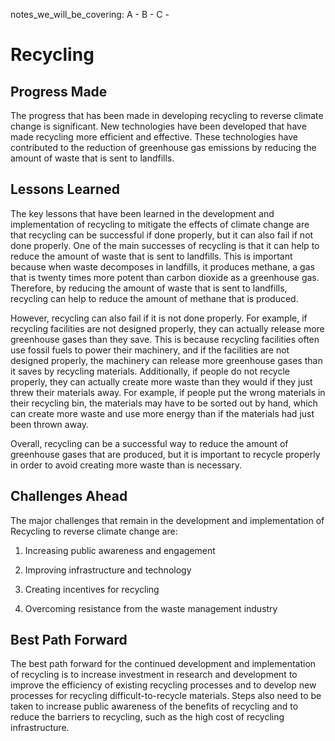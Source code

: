 notes_we_will_be_covering:
A -
B -
C -

# Recycling

## Progress Made

The progress that has been made in developing recycling to reverse climate change is significant. New technologies have been developed that have made recycling more efficient and effective. These technologies have contributed to the reduction of greenhouse gas emissions by reducing the amount of waste that is sent to landfills.

## Lessons Learned

The key lessons that have been learned in the development and implementation of recycling to mitigate the effects of climate change are that recycling can be successful if done properly, but it can also fail if not done properly. One of the main successes of recycling is that it can help to reduce the amount of waste that is sent to landfills. This is important because when waste decomposes in landfills, it produces methane, a gas that is twenty times more potent than carbon dioxide as a greenhouse gas. Therefore, by reducing the amount of waste that is sent to landfills, recycling can help to reduce the amount of methane that is produced.

However, recycling can also fail if it is not done properly. For example, if recycling facilities are not designed properly, they can actually release more greenhouse gases than they save. This is because recycling facilities often use fossil fuels to power their machinery, and if the facilities are not designed properly, the machinery can release more greenhouse gases than it saves by recycling materials. Additionally, if people do not recycle properly, they can actually create more waste than they would if they just threw their materials away. For example, if people put the wrong materials in their recycling bin, the materials may have to be sorted out by hand, which can create more waste and use more energy than if the materials had just been thrown away.

Overall, recycling can be a successful way to reduce the amount of greenhouse gases that are produced, but it is important to recycle properly in order to avoid creating more waste than is necessary.

## Challenges Ahead

The major challenges that remain in the development and implementation of Recycling to reverse climate change are:

1. Increasing public awareness and engagement

2. Improving infrastructure and technology

3. Creating incentives for recycling

4. Overcoming resistance from the waste management industry

## Best Path Forward

The best path forward for the continued development and implementation of recycling is to increase investment in research and development to improve the efficiency of existing recycling processes and to develop new processes for recycling difficult-to-recycle materials. Steps also need to be taken to increase public awareness of the benefits of recycling and to reduce the barriers to recycling, such as the high cost of recycling infrastructure.
